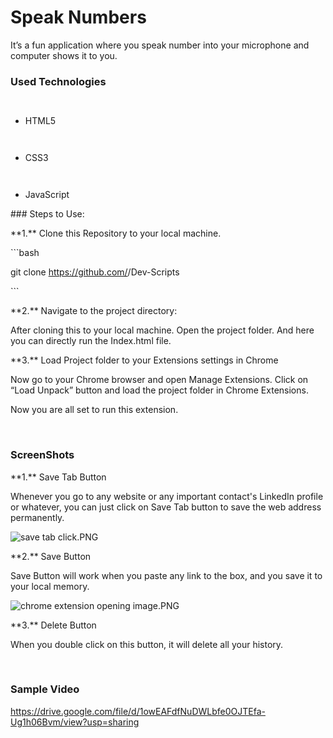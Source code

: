 ﻿<h1>Speak Numbers </h1>

<p> It’s a fun application where you speak number into your microphone and computer shows it to you.</p>

<h3>Used Technologies</h3>

<ul>

`  `<li>HTML5</li>

`  `<li>CSS3</li>

`  `<li>JavaScript</li>

</ul>

\### Steps to Use:


\*\*1.\*\* Clone this Repository to your local machine.

\```bash

git clone https://github.com/<your-github-username>/Dev-Scripts

\```

\*\*2.\*\* Navigate to the project directory:

After cloning this to your local machine. Open the project folder. And here you can directly run the Index.html file.

\*\*3.\*\* Load Project folder to your Extensions settings in Chrome

Now go to your Chrome browser and open Manage Extensions. Click on “Load Unpack” button and load the project folder in Chrome Extensions.

Now you are all set to run this extension.  



</br>

<h3> ScreenShots </h3>



\*\*1.\*\* Save Tab Button

Whenever you go to any website or any important contact's LinkedIn profile or whatever, you can just click on Save Tab button to save the web address permanently.

![save tab click.PNG](Aspose.Words.151baa0e-bc18-4e36-b2b8-40f423a227a7.001.png)

\*\*2.\*\* Save  Button

Save Button will work when you paste any link to the box, and you save it to your local memory.

![chrome extension opening image.PNG](Aspose.Words.151baa0e-bc18-4e36-b2b8-40f423a227a7.002.png)

\*\*3.\*\* Delete  Button

When you double click on this button, it will delete all your history.

<br>

<h3> Sample Video </h3>

https://drive.google.com/file/d/1owEAFdfNuDWLbfe0OJTEfa-Ug1h06Bvm/view?usp=sharing

<br>
